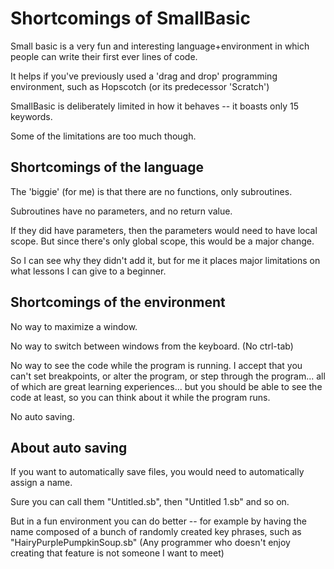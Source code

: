 ﻿# Shortcomings of SmallBasic

Small basic is a very fun and interesting language+environment in which people can write their first ever lines of code.

It helps if you've previously used a 'drag and drop' programming environment, such as Hopscotch (or its predecessor 'Scratch')

SmallBasic is deliberately limited in how it behaves -- it boasts only 15 keywords.

Some of the limitations are too much though.

## Shortcomings of the language

The 'biggie' (for me) is that there are no functions, only subroutines.

Subroutines have no parameters, and no return value.

If they did have parameters, then the parameters would need to have local scope. But since there's only global scope, this would be a major change.

So I can see why they didn't add it, but for me it places major limitations on what lessons I can give to a beginner.

## Shortcomings of the environment

No way to maximize a window.

No way to switch between windows from the keyboard. (No ctrl-tab)

No way to see the code while the program is running. I accept that you can't set breakpoints, or alter the program, or step through the program... all of which are great learning experiences... but you should be able to see the code at least, so you can think about it while the program runs.

No auto saving.

## About auto saving

If you want to automatically save files, you would need to automatically assign a name.

Sure you can call them "Untitled.sb", then "Untitled 1.sb" and so on.

But in a fun environment you can do better -- for example by having the name composed of a bunch of randomly created key phrases, such as "HairyPurplePumpkinSoup.sb" (Any programmer who doesn't enjoy creating that feature is not someone I want to meet)

